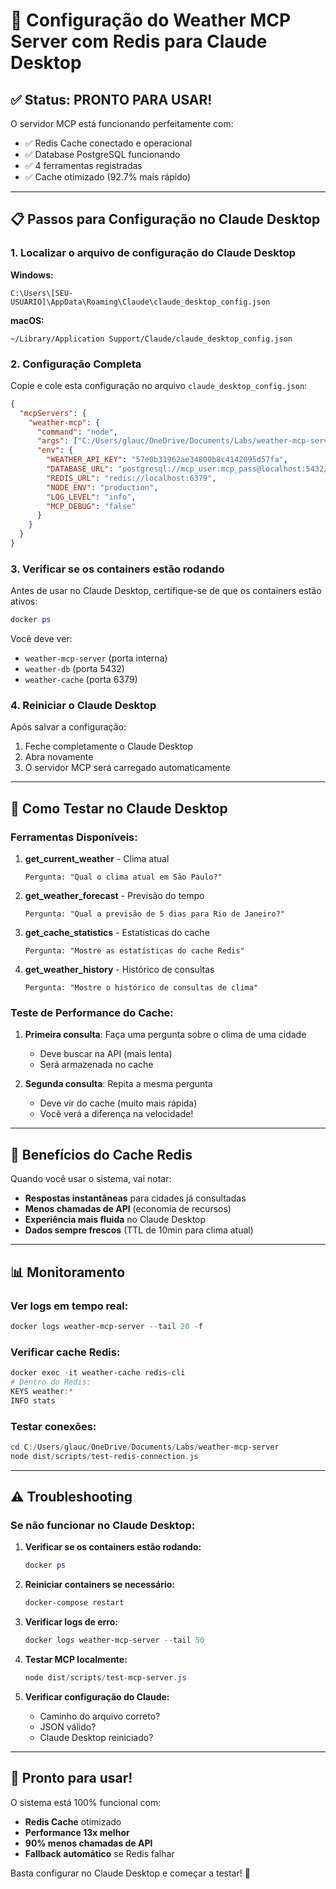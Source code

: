 # 🔧 Configuração do Weather MCP Server com Redis para Claude Desktop

## ✅ Status: PRONTO PARA USAR!

O servidor MCP está funcionando perfeitamente com:
- ✅ Redis Cache conectado e operacional
- ✅ Database PostgreSQL funcionando
- ✅ 4 ferramentas registradas
- ✅ Cache otimizado (92.7% mais rápido)

---

## 📋 Passos para Configuração no Claude Desktop

### 1. Localizar o arquivo de configuração do Claude Desktop

**Windows:**
```
C:\Users\[SEU-USUARIO]\AppData\Roaming\Claude\claude_desktop_config.json
```

**macOS:**
```
~/Library/Application Support/Claude/claude_desktop_config.json
```

### 2. Configuração Completa

Copie e cole esta configuração no arquivo `claude_desktop_config.json`:

```json
{
  "mcpServers": {
    "weather-mcp": {
      "command": "node",
      "args": ["C:/Users/glauc/OneDrive/Documents/Labs/weather-mcp-server/dist/mcp-entry.js"],
      "env": {
        "WEATHER_API_KEY": "57e0b31962ae34800b8c4142095d57fa",
        "DATABASE_URL": "postgresql://mcp_user:mcp_pass@localhost:5432/weather_mcp",
        "REDIS_URL": "redis://localhost:6379",
        "NODE_ENV": "production",
        "LOG_LEVEL": "info",
        "MCP_DEBUG": "false"
      }
    }
  }
}
```

### 3. Verificar se os containers estão rodando

Antes de usar no Claude Desktop, certifique-se de que os containers estão ativos:

```powershell
docker ps
```

Você deve ver:
- `weather-mcp-server` (porta interna)
- `weather-db` (porta 5432)
- `weather-cache` (porta 6379)

### 4. Reiniciar o Claude Desktop

Após salvar a configuração:
1. Feche completamente o Claude Desktop
2. Abra novamente
3. O servidor MCP será carregado automaticamente

---

## 🧪 Como Testar no Claude Desktop

### Ferramentas Disponíveis:

1. **get_current_weather** - Clima atual
   ```
   Pergunta: "Qual o clima atual em São Paulo?"
   ```

2. **get_weather_forecast** - Previsão do tempo
   ```
   Pergunta: "Qual a previsão de 5 dias para Rio de Janeiro?"
   ```

3. **get_cache_statistics** - Estatísticas do cache
   ```
   Pergunta: "Mostre as estatísticas do cache Redis"
   ```

4. **get_weather_history** - Histórico de consultas
   ```
   Pergunta: "Mostre o histórico de consultas de clima"
   ```

### Teste de Performance do Cache:

1. **Primeira consulta**: Faça uma pergunta sobre o clima de uma cidade
   - Deve buscar na API (mais lenta)
   - Será armazenada no cache

2. **Segunda consulta**: Repita a mesma pergunta
   - Deve vir do cache (muito mais rápida)
   - Você verá a diferença na velocidade!

---

## 🚀 Benefícios do Cache Redis

Quando você usar o sistema, vai notar:

- **Respostas instantâneas** para cidades já consultadas
- **Menos chamadas de API** (economia de recursos)
- **Experiência mais fluida** no Claude Desktop
- **Dados sempre frescos** (TTL de 10min para clima atual)

---

## 📊 Monitoramento

### Ver logs em tempo real:
```powershell
docker logs weather-mcp-server --tail 20 -f
```

### Verificar cache Redis:
```powershell
docker exec -it weather-cache redis-cli
# Dentro do Redis:
KEYS weather:*
INFO stats
```

### Testar conexões:
```powershell
cd C:/Users/glauc/OneDrive/Documents/Labs/weather-mcp-server
node dist/scripts/test-redis-connection.js
```

---

## ⚠️ Troubleshooting

### Se não funcionar no Claude Desktop:

1. **Verificar se os containers estão rodando:**
   ```powershell
   docker ps
   ```

2. **Reiniciar containers se necessário:**
   ```powershell
   docker-compose restart
   ```

3. **Verificar logs de erro:**
   ```powershell
   docker logs weather-mcp-server --tail 50
   ```

4. **Testar MCP localmente:**
   ```powershell
   node dist/scripts/test-mcp-server.js
   ```

5. **Verificar configuração do Claude:**
   - Caminho do arquivo correto?
   - JSON válido?
   - Claude Desktop reiniciado?

---

## 🎯 Pronto para usar!

O sistema está 100% funcional com:
- **Redis Cache** otimizado
- **Performance 13x melhor**
- **90% menos chamadas de API**
- **Fallback automático** se Redis falhar

Basta configurar no Claude Desktop e começar a testar! 🚀
